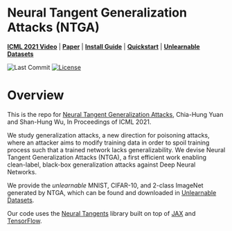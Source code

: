 # Neural Tangent Generalization Attacks (NTGA)
[**ICML 2021 Video**]()
| [**Paper**]()
| [**Install Guide**](#installation)
| [**Quickstart**](#Usage)
| [**Unlearnable Datasets**](#unlearnable-datasets)

![Last Commit](https://img.shields.io/github/last-commit/lionelmessi6410/Neural-Tangent-Generalization-Attacks?color=red)
[![License](https://img.shields.io/github/license/lionelmessi6410/Neural-Tangent-Generalization-Attacks)](https://github.com/lionelmessi6410/Neural-Tangent-Generalization-Attacks/blob/main/LICENSE)

# Overview
This is the repo for [Neural Tangent Generalization Attacks](), Chia-Hung Yuan and Shan-Hung Wu, In Proceedings of ICML 2021.

We study generalization attacks, a new direction for poisoning attacks, where an attacker aims to modify training data in order to spoil training process such that a trained network lacks generalizability. We devise Neural Tangent Generalization Attacks (NTGA), a first efficient work enabling clean-label, black-box generalization attacks against Deep Neural Networks.

We provide the *unlearnable* MNIST, CIFAR-10, and 2-class ImageNet generated by NTGA, which can be found and downloaded in [Unlearnable Datasets](#unlearnable-datasets).


Our code uses the [Neural Tangents](https://github.com/google/neural-tangents) library built on top of [JAX](https://github.com/google/jax) and [TensorFlow](https://www.tensorflow.org/). 

<!-- # Generate NTGA Attack
python generate_attack.py --model_type cnn --dataset mnist --eps 0.3 --save_path ./data/
python generate_attack.py --model_type fnn --dataset cifar10 --eps 0.032 --save_path ./data/

# Evaluate
python evaluate.py --model_type fnn_relu --dataset mnist --dtype Clean --save_path ./figure/
python evaluate.py --model_type fnn_relu --dataset mnist --dtype NTGA --x_train_path ./data/x_train_mnist_ntga_cnn_best.npy --y_train_path ./data/y_train_mnist.npy --save_path ./figure/

python evaluate.py --model_type resnet18 --dataset cifar10 --dtype Clean --epoch 200 --batch_size 128 --save_path ./figure/
python evaluate.py --model_type resnet18 --dataset cifar10 --dtype NTGA --x_train_path ./data/x_train_cifar10_ntga_fnn_best.npy --y_train_path ./data/y_train_cifar10.npy --epoch 200 --batch_size 128 --save_path ./figure/

python evaluate.py --model_type resnet34 --dataset cifar10 --dtype Clean --epoch 200 --batch_size 128 --save_path ./figure/
python evaluate.py --model_type resnet34 --dataset cifar10 --dtype NTGA --x_train_path ./data/x_train_cifar10_ntga_fnn_best.npy --y_train_path ./data/y_train_cifar10.npy --epoch 200 --batch_size 128 --save_path ./figure/

python evaluate.py --model_type densenet121 --dataset cifar10 --dtype Clean --batch_size 128 --save_path ./figure/
python evaluate.py --model_type densenet121 --dataset cifar10 --dtype NTGA --x_train_path ./data/x_train_cifar10_ntga_cnn_best.npy --y_train_path ./data/y_train_cifar10.npy --batch_size 128 --save_path ./figure/

python evaluate.py --model_type resnet18 --dataset imagenet --dtype Clean --x_train_path ./data/x_train_imagenet.npy --y_train_path ./data/y_train_imagenet.npy --x_test_path ./data/x_test_imagenet.npy --y_test_path ./data/y_test_imagenet.npy --batch_size 128 --save_path ./figure/
python evaluate.py --model_type resnet18 --dataset imagenet --dtype NTGA --x_train_path ./data/x_train_imagenet_ntga_cnn_best.npy --y_train_path ./data/y_train_imagenet.npy --x_test_path ./data/x_test_imagenet.npy --y_test_path ./data/y_test_imagenet.npy --batch_size 128 --save_path ./figure/

## MNIST
python evaluate.py --model_type fnn --dataset mnist --dtype Clean --epoch 10 --save_path ./figure/
python evaluate.py --model_type fnn_relu --dataset mnist --dtype Clean --epoch 10 --save_path ./figure/
python evaluate.py --model_type cnn --dataset mnist --dtype Clean --epoch 10 --save_path ./figure/

python evaluate.py --model_type fnn --dataset mnist --dtype NTGA --x_train_path ./data/x_train_mnist_ntga_fnn_best.npy --y_train_path ./data/y_train_mnist.npy --epoch 10 --save_path ./figure/
python evaluate.py --model_type fnn_relu --dataset mnist --dtype NTGA --x_train_path ./data/x_train_mnist_ntga_fnn_best.npy --y_train_path ./data/y_train_mnist.npy --epoch 10 --save_path ./figure/
python evaluate.py --model_type cnn --dataset mnist --dtype NTGA --x_train_path ./data/x_train_mnist_ntga_fnn_best.npy --y_train_path ./data/y_train_mnist.npy --epoch 10 --save_path ./figure/

python evaluate.py --model_type fnn --dataset mnist --dtype NTGA --x_train_path ./data/x_train_mnist_ntga_cnn_best.npy --y_train_path ./data/y_train_mnist.npy --epoch 10 --save_path ./figure/
python evaluate.py --model_type fnn_relu --dataset mnist --dtype NTGA --x_train_path ./data/x_train_mnist_ntga_cnn_best.npy --y_train_path ./data/y_train_mnist.npy --epoch 10 --save_path ./figure/
python evaluate.py --model_type cnn --dataset mnist --dtype NTGA --x_train_path ./data/x_train_mnist_ntga_cnn_best.npy --y_train_path ./data/y_train_mnist.npy --epoch 10 --save_path ./figure/

## CIFAR10
python evaluate.py --model_type fnn --dataset cifar10 --dtype clean --epoch 10 --save_path ./figure/
python evaluate.py --model_type fnn_relu --dataset cifar10 --dtype clean --epoch 10 --save_path ./figure/
python evaluate.py --model_type cnn --dataset cifar10 --dtype clean --epoch 10 --save_path ./figure/
python evaluate.py --model_type resnet18 --dataset cifar10 --dtype clean --epoch 10 --batch_size 128 --save_path ./figure/
python evaluate.py --model_type densenet121 --dataset cifar10 --dtype clean --epoch 10 --batch_size 128 --save_path ./figure/

python evaluate.py --model_type fnn --dataset cifar10 --dtype NTGA --x_train_path ./data/x_train_cifar10_ntga_fnn_best.npy --y_train_path ./data/y_train_cifar10.npy --epoch 10 --save_path ./figure/
python evaluate.py --model_type fnn_relu --dataset cifar10 --dtype NTGA --x_train_path ./data/x_train_cifar10_ntga_fnn_best.npy --y_train_path ./data/y_train_cifar10.npy --epoch 10 --save_path ./figure/
python evaluate.py --model_type cnn --dataset cifar10 --dtype NTGA --x_train_path ./data/x_train_cifar10_ntga_fnn_best.npy --y_train_path ./data/y_train_cifar10.npy --epoch 10 --save_path ./figure/
python evaluate.py --model_type resnet18 --dataset cifar10 --dtype NTGA --x_train_path ./data/x_train_cifar10_ntga_fnn_best.npy --y_train_path ./data/y_train_cifar10.npy --epoch 10 --batch_size 128 --save_path ./figure/
python evaluate.py --model_type densenet121 --dataset cifar10 --dtype NTGA --x_train_path ./data/x_train_cifar10_ntga_fnn_best.npy --y_train_path ./data/y_train_cifar10.npy --epoch 10 --batch_size 128 --save_path ./figure/

python evaluate.py --model_type fnn --dataset cifar10 --dtype NTGA --x_train_path ./data/x_train_cifar10_ntga_cnn_best.npy --y_train_path ./data/y_train_cifar10.npy --epoch 10 --save_path ./figure/
python evaluate.py --model_type fnn_relu --dataset cifar10 --dtype NTGA --x_train_path ./data/x_train_cifar10_ntga_cnn_best.npy --y_train_path ./data/y_train_cifar10.npy --epoch 10 --save_path ./figure/
python evaluate.py --model_type cnn --dataset cifar10 --dtype NTGA --x_train_path ./data/x_train_cifar10_ntga_cnn_best.npy --y_train_path ./data/y_train_cifar10.npy --epoch 10 --save_path ./figure/
python evaluate.py --model_type resnet18 --dataset cifar10 --dtype NTGA --x_train_path ./data/x_train_cifar10_ntga_cnn_best.npy --y_train_path ./data/y_train_cifar10.npy --epoch 10 --batch_size 128 --save_path ./figure/
python evaluate.py --model_type densenet121 --dataset cifar10 --dtype NTGA --x_train_path ./data/x_train_cifar10_ntga_cnn_best.npy --y_train_path ./data/y_train_cifar10.npy --epoch 10 --batch_size 128 --save_path ./figure/

## ImageNet
python evaluate.py --model_type fnn --dataset imagenet --dtype Clean --x_train_path ./data/x_train_imagenet.npy --y_train_path ./data/y_train_imagenet.npy --x_test_path ./data/x_test_imagenet.npy --y_test_path ./data/y_test_imagenet.npy --epoch 10 --save_path ./figure/
python evaluate.py --model_type fnn_relu --dataset imagenet --dtype Clean --x_train_path ./data/x_train_imagenet.npy --y_train_path ./data/y_train_imagenet.npy --x_test_path ./data/x_test_imagenet.npy --y_test_path ./data/y_test_imagenet.npy --epoch 10 --save_path ./figure/
python evaluate.py --model_type cnn --dataset imagenet --dtype Clean --x_train_path ./data/x_train_imagenet.npy --y_train_path ./data/y_train_imagenet.npy --x_test_path ./data/x_test_imagenet.npy --y_test_path ./data/y_test_imagenet.npy --epoch 10 --save_path ./figure/
python evaluate.py --model_type resnet18 --dataset imagenet --dtype Clean --x_train_path ./data/x_train_imagenet.npy --y_train_path ./data/y_train_imagenet.npy --x_test_path ./data/x_test_imagenet.npy --y_test_path ./data/y_test_imagenet.npy --epoch 10 --batch_size 128 --save_path ./figure/
python evaluate.py --model_type densenet121 --dataset imagenet --dtype Clean --x_train_path ./data/x_train_imagenet.npy --y_train_path ./data/y_train_imagenet.npy --x_test_path ./data/x_test_imagenet.npy --y_test_path ./data/y_test_imagenet.npy --epoch 10 --batch_size 128 --save_path ./figure/

python evaluate.py --model_type fnn --dataset imagenet --dtype NTGA --x_train_path ./data/x_train_imagenet_ntga_fnn_best.npy --y_train_path ./data/y_train_imagenet.npy --x_test_path ./data/x_test_imagenet.npy --y_test_path ./data/y_test_imagenet.npy --epoch 10 --save_path ./figure/
python evaluate.py --model_type fnn_relu --dataset imagenet --dtype NTGA --x_train_path ./data/x_train_imagenet_ntga_fnn_best.npy --y_train_path ./data/y_train_imagenet.npy --x_test_path ./data/x_test_imagenet.npy --y_test_path ./data/y_test_imagenet.npy --epoch 10 --save_path ./figure/
python evaluate.py --model_type cnn --dataset imagenet --dtype NTGA --x_train_path ./data/x_train_imagenet_ntga_fnn_best.npy --y_train_path ./data/y_train_imagenet.npy --x_test_path ./data/x_test_imagenet.npy --y_test_path ./data/y_test_imagenet.npy --epoch 10 --save_path ./figure/
python evaluate.py --model_type resnet18 --dataset imagenet --dtype NTGA --x_train_path ./data/x_train_imagenet_ntga_fnn_best.npy --y_train_path ./data/y_train_imagenet.npy --x_test_path ./data/x_test_imagenet.npy --y_test_path ./data/y_test_imagenet.npy --epoch 10 --batch_size 128 --save_path ./figure/
python evaluate.py --model_type densenet121 --dataset imagenet --dtype NTGA --x_train_path ./data/x_train_imagenet_ntga_fnn_best.npy --y_train_path ./data/y_train_imagenet.npy --x_test_path ./data/x_test_imagenet.npy --y_test_path ./data/y_test_imagenet.npy --epoch 10 --batch_size 128 --save_path ./figure/

python evaluate.py --model_type fnn --dataset imagenet --dtype NTGA --x_train_path ./data/x_train_imagenet_ntga_cnn_best.npy --y_train_path ./data/y_train_imagenet.npy --x_test_path ./data/x_test_imagenet.npy --y_test_path ./data/y_test_imagenet.npy --epoch 10 --save_path ./figure/
python evaluate.py --model_type fnn_relu --dataset imagenet --dtype NTGA --x_train_path ./data/x_train_imagenet_ntga_cnn_best.npy --y_train_path ./data/y_train_imagenet.npy --x_test_path ./data/x_test_imagenet.npy --y_test_path ./data/y_test_imagenet.npy --epoch 10 --save_path ./figure/
python evaluate.py --model_type cnn --dataset imagenet --dtype NTGA --x_train_path ./data/x_train_imagenet_ntga_cnn_best.npy --y_train_path ./data/y_train_imagenet.npy --x_test_path ./data/x_test_imagenet.npy --y_test_path ./data/y_test_imagenet.npy --epoch 10 --save_path ./figure/
python evaluate.py --model_type resnet18 --dataset imagenet --dtype NTGA --x_train_path ./data/x_train_imagenet_ntga_cnn_best.npy --y_train_path ./data/y_train_imagenet.npy --x_test_path ./data/x_test_imagenet.npy --y_test_path ./data/y_test_imagenet.npy --epoch 10 --batch_size 128 --save_path ./figure/
python evaluate.py --model_type densenet121 --dataset imagenet --dtype NTGA --x_train_path ./data/x_train_imagenet_ntga_cnn_best.npy --y_train_path ./data/y_train_imagenet.npy --x_test_path ./data/x_test_imagenet.npy --y_test_path ./data/y_test_imagenet.npy --epoch 10 --batch_size 128 --save_path ./figure/

# Plot Learning Dynamics
python plot_learning_dynamics.py --dataset mnist --dtype Clean --save_path ./figure/
python plot_learning_dynamics.py --dataset mnist --dtype NTGA --x_train_path ./data/x_train_mnist_ntga_fnn_best.npy --y_train_path ./data/y_train_mnist.npy --save_path ./figure/

python plot_learning_dynamics.py --dataset cifar10 --dtype Clean --save_path ./figure/
python plot_learning_dynamics.py --dataset cifar10 --dtype NTGA --x_train_path ./data/x_train_cifar10_ntga_fnn_best.npy --y_train_path ./data/y_train_mnist.npy --save_path ./figure/

python plot_learning_dynamics.py --dataset imagenet --dtype Clean --x_train_path ./data/x_train_imagenet.npy --y_train_path ./data/y_train_imagenet.npy --x_test_path ./data/x_test_imagenet.npy --y_test_path ./data/y_test_imagenet.npy --save_path ./figure/
python plot_learning_dynamics.py --dataset imagenet --dtype NTGA --x_train_path ./data/x_train_imagenet_ntga_fnn_best.npy --y_train_path ./data/y_train_imagenet.npy --x_test_path ./data/x_test_imagenet.npy --y_test_path ./data/y_test_imagenet.npy --train_size 256 --save_path ./figure/

# Plot Visualization
python plot_visualization.py --dataset mnist --x_train_path ./data/x_train_mnist.npy --x_train_ntga_path ./data/x_train_mnist_ntga_fnn_t1.npy --save_path ./figure/

python plot_visualization.py --dataset cifar10 --x_train_path ./data/x_train_cifar10.npy --x_train_ntga_path ./data/x_train_cifar10_ntga_fnn_t1.npy --save_path ./figure/

python plot_visualization.py --dataset imagenet --x_train_path ./data/x_train_imagenet.npy --x_train_ntga_path ./data/x_train_imagenet_ntga_fnn_best.npy --save_path ./figure/


MNIST FNN 64
MNIST CNN 64

CIFAR FNN 4096
CIFAR CNN 8

IMAGENET FNN 1
IMAGENET CNN 1
 -->